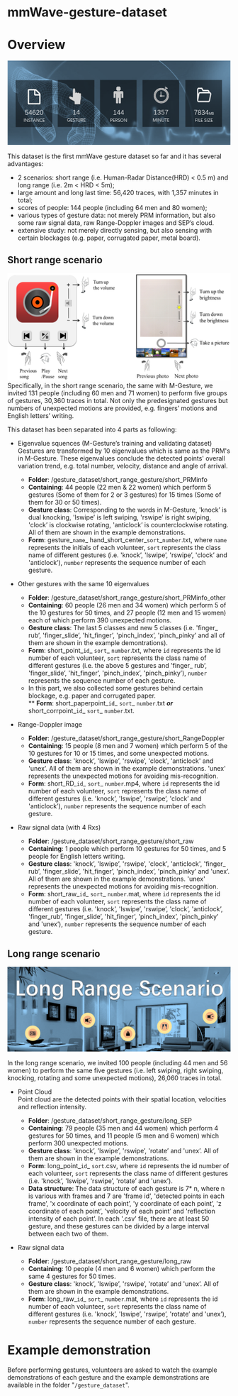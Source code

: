 # mmWave-gesture-dataset



# Overview

![overview](readmePics/overview.png)

This dataset is the first mmWave gesture dataset so far and it has several advantages:   
* 2 scenarios: short range (i.e. Human-Radar Distance(HRD) < 0.5 m) and long range (i.e. 2m < HRD < 5m);   
* large amount and long last time: 56,420 traces, with 1,357 minutes in total;   
* scores of people: 144 people (including 64 men and 80 women);   
* various types of gesture data: not merely PRM information, but also some raw signal data, raw Range-Doppler images and SEP’s cloud.   
* extensive study: not merely directly sensing, but also sensing with certain blockages (e.g. paper, corrugated paper, metal board).

## Short range scenario

![short](readmePics/short.png)
Specifically, in the short range scenario, the same with M-Gesture, we invited 131 people (including 60 men and 71 women) to perform five groups of gestures, 30,360 traces in total. Not only the predesignated gestures but numbers of unexpected motions are provided, e.g. fingers’ motions and English letters’ writing. 

This dataset has been separated into 4 parts as following:   
* Eigenvalue squences (M-Gesture’s training and validating dataset)   
Gestures are transformed by 10 eigenvalues which is same as the PRM's in M-Gesture.
These eigenvalues conclude the detected points' overall variation trend, e.g. total number, velocity, distance and angle of arrival.  
  * **Folder**: /gesture_dataset/short_range_gesture/short_PRMinfo
  * **Containing**: 44 people (22 men & 22 women) which perform 5 gestures (Some of them for 2 or 3 gestures) for 15 times (Some of them for 30 or 50 times).
  * **Gesture class**: Corresponding to the words in M-Gesture, 'knock’ is dual knocking, 'lswipe’ is left swiping, 'rswipe’ is right swiping, 'clock’ is clockwise rotating, 'anticlock’ is counterclockwise rotating.  All of them are shown in the example demonstrations.    
  * **Form**: gesture_`name`_ hand_short_center_`sort`_`number`.txt, where `name` represents the initials of each volunteer, `sort` represents the class name of different gestures (i.e. 'knock’, 'lswipe’, 'rswipe’, 'clock’ and 'anticlock’), `number` represents the sequence number of each gesture.

* Other gestures with the same 10 eigenvalues  
  * **Folder**: /gesture_dataset/short_range_gesture/short_PRMinfo_other
  * **Containing**: 60 people (26 men and 34 women) which perform 5 of the 10 gestures for 50 times, and 27 people (12 men and 15 women) each of which perform 390 unexpected motions.
  * **Gesture class**: The last 5 classes and new 5 classes (i.e. 'finger_ rub’, 'finger_slide’, 'hit_finger’, 'pinch_index’, 'pinch_pinky’ and all of them are shown in the example demontrations).  
  * **Form**: short_point_`id`_ `sort`_ `number`.txt, where `id` represents the id number of each volunteer, `sort` represents the class name of different gestures (i.e. the above 5 gestures and 'finger_ rub’, 'finger_slide’, 'hit_finger’, 'pinch_index’, 'pinch_pinky’), `number` represents the sequence number of each gesture.  
  * In this part, we also collected some gestures behind certain blockage, e.g. paper and corrugated paper.  
  ** **Form**: short_paperpoint_`id`_ `sort`_ `number`.txt ***or*** short_corrpoint_`id`_ `sort`_ `number`.txt.

* Range-Doppler image  
  * **Folder**: /gesture_dataset/short_range_gesture/short_RangeDoppler  
  * **Containing**: 15 people (8 men and 7 women) which perform 5 of the 10 gestures for 10 or 15 times, and some unexpected motions.
  * **Gesture class**: 'knock’, 'lswipe’, 'rswipe’, 'clock', 'anticlock' and 'unex’. All of them are shown in the example demonstrations. 'unex' represents the unexpected motions for avoiding mis-recognition.   
  * **Form**: short_RD_`id`_ `sort`_ `number`.mp4, where `id` represents the id number of each volunteer, `sort` represents the class name of different gestures (i.e. 'knock’, 'lswipe’, 'rswipe’, 'clock’ and 'anticlock’), `number` represents the sequence number of each gesture.  

* Raw signal data (with 4 Rxs)  
  * **Folder**: /gesture_dataset/short_range_gesture/short_raw  
  * **Containing**: 1 people which perform 10 gestures for 50 times, and 5 people for English letters writing.  
  * **Gesture class**: 'knock’, 'lswipe’, 'rswipe’, 'clock', 'anticlock',  'finger_ rub’, 'finger_slide’, 'hit_finger’, 'pinch_index’, 'pinch_pinky’ and 'unex’. All of them are shown in the example demonstrations. 'unex' represents the unexpected motions for avoiding mis-recognition.   
  * **Form**: short_raw_`id`_ `sort`_ `number`.mat, where `id` represents the id number of each volunteer, `sort` represents the class name of different gestures (i.e. 'knock’, 'lswipe’, 'rswipe’, 'clock’, 'anticlock’, 'finger_rub’, 'finger_slide’, 'hit_finger’, 'pinch_index’, 'pinch_pinky’ and 'unex’), `number` represents the sequence number of each gesture.  

## Long range scenario

![long](readmePics/long.png)

In the long range scenario, we invited 100 people (including 44 men and 56 women) to perform the same five gestures (i.e. left swiping, right swiping, knocking, rotating and some unexpected motions), 26,060 traces in total.

* Point Cloud  
Point cloud are the detected points with their spatial location, velocities and reflection intensity.
  * **Folder**: /gesture_dataset/short_range_gesture/long_SEP  
  * **Containing**: 79 people (35 men and 44 women) which perform 4 gestures for 50 times, and 11 people (5 men and 6 women) which perform 300 unexpected motions.  
  * **Gesture class**: 'knock’, 'lswipe’, 'rswipe’, 'rotate’ and 'unex’. All of them are shown in the example demonstrations.  
  * **Form**: long_point_`id`_ `sort`.csv, where `id` represents the id number of each volunteer, `sort` represents the class name of different gestures (i.e. 'knock’, 'lswipe’, 'rswipe’, 'rotate’ and 'unex’).  
  * **Data structure**: The data structure of each gesture is 7* n, where n is various with frames and 7 are 'frame id’, 'detected points in each frame’, 'x coordinate of each point’, 'y coordinate of each point’, 'z coordinate of each point’, 'velocity of each point’ and 'reflection intensity of each point’. In each '.csv’ file, there are at least 50 gesture, and these gestures can be divided by a large interval between each two of them.

  
* Raw signal data    
  * **Folder**: /gesture_dataset/short_range_gesture/long_raw  
  * **Containing**: 10 people (4 men and 6 women) which perform the same 4 gestures for 50 times.  
  * **Gesture class**: 'knock’, 'lswipe’, 'rswipe’, 'rotate’ and 'unex’. All of them are shown in the example demonstrations.  
  * **Form**: long_raw_`id`_ `sort`_ `number`.mat, where `id` represents the id number of each volunteer, `sort` represents the class name of different gestures (i.e. 'knock’, 'lswipe’, 'rswipe’, 'rotate’ and 'unex’), `number` represents the sequence number of each gesture.  
  
# Example demonstration
Before performing gestures, volunteers are asked to watch the example demonstrations of each gesture and the example demonstrations are available in the folder "`/gesture_dataset`".

